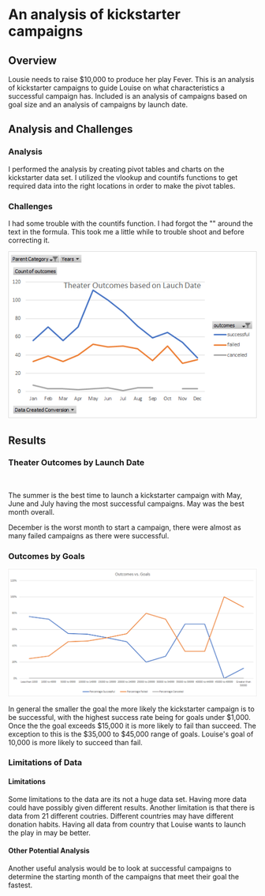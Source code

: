 # An analysis of kickstarter campaigns

## Overview
Lousie needs to raise $10,000 to produce her play Fever. This is an analysis of kickstarter campaigns to guide Louise on what characteristics a successful campaign has. Included is an analysis of campaigns based on goal size and an analysis of campaigns by launch date.

## Analysis and Challenges

### Analysis

I performed the analysis by creating pivot tables and charts on the kickstarter data set. I utilized the vlookup and countifs functions to get required data into the right locations in order to make the pivot tables.

### Challenges

I had some trouble with the countifs function. I had forgot the "" around the text in the formula. This took me a little while to trouble shoot and before correcting it.

![Theater_Outcomes_vs_Launch](https://github.com/Brandonkish1/kickstarter-analysis/blob/main/Theater_Outcomes_vs_Launch.png)

## Results

### Theater Outcomes by Launch Date

![]()

The summer is the best time to launch a kickstarter campaign with May, June and July having the most successful campaigns. May was the best month overall.

December is the worst month to start a campaign, there were almost as many failed campaigns as there were successful.

### Outcomes by Goals

![Outcomes_vs_Goals](https://github.com/Brandonkish1/kickstarter-analysis/blob/main/Outcomes_vs_Goals.png)

In general the smaller the goal the more likely the kickstarter campaign is to be successful, with the highest success rate being for goals under $1,000. Once the the goal exceeds $15,000 it is more likely to fail than succeed. The exception to this is the $35,000 to $45,000 range of goals. Louise's goal of 10,000 is more likely to succeed than fail.

### Limitations of Data

#### Limitations
Some limitations to the data are its not a huge data set. Having more data could have possibly given different results. Another limitation is that there is data from 21 different coutries. Different countries may have different donation habits. Having all data from country that Louise wants to launch the play in may be better.

#### Other Potential Analysis
Another useful analysis would be to look at successful campaigns to determine the starting month of the campaigns that meet their goal the fastest. 
